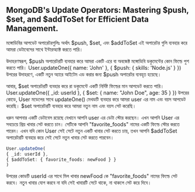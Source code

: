 ## MongoDB's Update Operators: Mastering $push, $set, and $addToSet for Efficient Data Management.

মঙ্গোডিবির আপডেট অপারেটরগুলিঃ অর্থাৎ $push, $set, এবং $addToSet এই অপারেটর গুলি ব্যবহার করে আমরা ডেটাবেসের সাথে ইন্টারঅ্যাক্ট করতে পারি।

উদাহরণস্বরূপ, $push অপারেটরটি ব্যবহার করে আমরা একটি এরে বা অবজেক্ট মঙ্গোডিবি ডকুমেন্টের কোন ফিল্ডে পুশ করতে পারি।
User.updateOne({ name: 'John' }, { $push: { skills: 'Node.js' } })
উপরের উদাহরণে, একটি নতুন অ্যারে আইটেম এড করার জন্য $push অপারেটর ব্যবহৃত হয়েছে।

আবার, $set অপারেটরটি ব্যবহার করে রা ডকুমেন্টে একটি নির্দিষ্ট ফিল্ডের মান আপডেট করতে পারি।
User.updateOne({ _id: userId }, { $set: { name: "John Doe", age: 35 } })
উপরের কোডে, User মডেলের সাথে updateOne() মেথডটি ব্যবহার করে আমরা user এর  নাম এবং বয়স আপডেট করেছি। $set অপারেটরটি ব্যবহার করে আমরা নতুন নাম এবং বয়স সেট করেছি।

ধরুন আপনার একটি ডেটাবেস রয়েছে যেখানে আপনি user এর ডেটা স্টোর করছেন। এখন আপনি User এর সবচেয়ে প্রিয় খাবার সেট করতে চান। সেটিকে আপনি "favorite_foods" নামের একটি ফিল্ডে স্টোর করতে পারেন। এখন যদি কোন User সেই সেটে নতুন একটি খাবার সেট করতে চায়, তখন আপনি $addToSet অপারেটরটি ব্যবহার করে সেই সেটে নতুন খাবার সেট করতে পারবেন।

```typescript
User.updateOne(
{ _id: userId },
{ $addToSet: { favorite_foods: newFood } }
)
```

উপরের কোডটি userId এর সাথে মিল খাবার newFood কে "favorite_foods" নামের ফিল্ডে সেট করবে।
নতুন খাবার যোগ করবে না যদি সেই খাবারটি সেটে থাকে,
না থাকলে সেট করে দিবে।